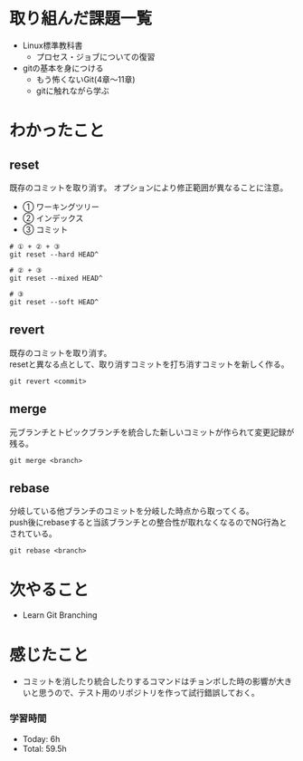 # 取り組んだ課題一覧
- Linux標準教科書
  - プロセス・ジョブについての復習
- gitの基本を身につける
  - もう怖くないGit(4章～11章)
  - gitに触れながら学ぶ

# わかったこと

## reset
既存のコミットを取り消す。
オプションにより修正範囲が異なることに注意。

- ① ワーキングツリー
- ② インデックス
- ③ コミット

```code:bash
# ① + ② + ③
git reset --hard HEAD^

# ② + ③
git reset --mixed HEAD^

# ③
git reset --soft HEAD^
```

## revert
既存のコミットを取り消す。<br>
resetと異なる点として、取り消すコミットを打ち消すコミットを新しく作る。

```code:bash
git revert <commit>
```

## merge
元ブランチとトピックブランチを統合した新しいコミットが作られて変更記録が残る。

```code:bash
git merge <branch>
```

## rebase
分岐している他ブランチのコミットを分岐した時点から取ってくる。<br>push後にrebaseすると当該ブランチとの整合性が取れなくなるのでNG行為とされている。

```code:bash
git rebase <branch>
```

# 次やること
- Learn Git Branching

# 感じたこと
- コミットを消したり統合したりするコマンドはチョンボした時の影響が大きいと思うので、テスト用のリポジトリを作って試行錯誤しておく。

### 学習時間
- Today: 6h
- Total: 59.5h